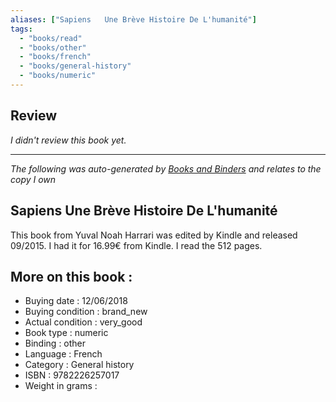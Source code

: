 ```yaml
---
aliases: ["Sapiens   Une Brève Histoire De L'humanité"] 
tags: 
  - "books/read" 
  - "books/other" 
  - "books/french"
  - "books/general-history"
  - "books/numeric"
---
```

## Review
_I didn't review this book yet._

---
_The following was auto-generated by [Books and Binders](Books%20and%20Binders.md) and relates to the copy I own_
## Sapiens   Une Brève Histoire De L'humanité
This book from Yuval Noah Harrari was edited by Kindle and released 09/2015. I had it for 16.99€ from Kindle. I read the 512 pages.

## More on this book :
- Buying date : 12/06/2018
- Buying condition : brand_new
- Actual condition : very_good
- Book type : numeric
- Binding : other
- Language : French
- Category : General history
- ISBN : 9782226257017
- Weight in grams : 
